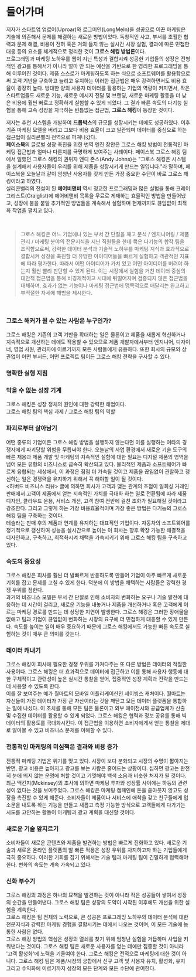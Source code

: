 # 들어가며

저자가 스타트업 업로어(Uproar)와 로그미인(LongMeIn)을 성공으로 이끈 마케팅은 기술에 의존해서 문제를 해결하는 새로운 방법이었다. 
독창적인 사고, 부서를 초월한 협력과 문제 해결, 비용이 전혀 혹은 거의 들지 않는 실시간 시장 실험, 결과에 따른 민첩한 대응 등의 요소를 체계적으로 정리한 것이 **그로스 해킹 방법론**이다. <br/>
프로그래밍과 마케팅 노하우를 웹이 지닌 특성과 결합시켜 성공한 기업들의 성장은 전형적인 광고를 통해서가 아니라 얼마 안 되는 예산을 기반으로 한 영리한 프로그래밍을 통해 이루어진 것이다.
제품 스스로가 마케팅하도록 하는 식으로 소프트웨어를 활용함으로써 고객 기반을 구축하고 늘리고 유지하는 이러한 접근법은 매우 강력하면서도 비용 효율이 굉장히 높다. 
방대한 양의 사용자 데이터를 활용하는 기업의 역량이 커지면서, 작은 스타트업들도 새로운 기능, 새로운 메시지 전달 및 브랜딩, 새로운 마케팅 활동을 더 낮은 비용에 훨씬 빠르고 정확하게 실험할 수 있게 되었다. 
그 결과 빠른 속도의 다기능 실험을 통해 고속 성장을 자극하는 빈틈없는 접근법, **그로스 해킹**이 등장한 것이다. 
 
저자는 추천 시스템을 개발하여 **드롭박스**의 규모를 성장시키는 데에도 성공하였다. 이후 기존 마케팅 모델을 버리고 그보다 비용 효율이 크고 일관되며 데이터를 중심으로 하는 접근법이 실리콘밸리 전역으로 퍼져나갔다. <br/>
**페이스북**의 글로벌 성장 촉진을 위한 번역 엔진 창안은 그로스 해킹 방법이 전통적인 마케팅 접근법과 얼마나 다른지를 극명하게 보여주는 사례이다. 
페이스북 그로스 해킹 팀에서 일했던 그로스 해킹의 권위자 앤디 존스(Andy Johns)는 "그로스 해킹은 시스템을 설계해서 사용자들이 우리를 위해 제품을 성장시키게 만드는 일입니다."라 말하며, 
페이스북을 오늘날과 같이 엄청난 사용자를 갖게 만든 가장 중요한 수단이 바로 그로스 해킹이라고 하였다. <br/>
실리콘밸리의 전설이 된 **에어비앤비** 역시 정교한 프로그래밍과 많은 실험을 통해 크레이그리스트(Craiglist)에 에어비앤비 목록을 무료로 게재하는 효율적인 방법을 만들어냈고, 성장에 불을 붙일 추가적인 방법들을
계속해서 실험하며 현재까지도 끊임없이 최적화 작업을 펼치고 있다. 

<br/>

> 그로스 해킹은 어느 기업에나 있는 부서 간 단절을 깨고 분석 / 엔지니어링 / 제품 관리 / 마케팅 분야의 전문지식을 지닌 직원들을 한데 묶은 다기능의 합작 팀을 조직함으로써, 
강력한 데이터 분석과 기술적 노하우를 마케팅 지식과 효과적으로 결합시켜 성장을 촉진할 더 유망한 아이디어들을 빠르게 실험하고 객관적인 지표에 따라 평가한다.
따라서 어떤 아이디어가 가치 있고 어떤 아이디어를 버려야 하는지 훨씬 빨리 판단할 수 있게 된다.
이는 시장에서 실험을 거친 데이터 중심의 대안적 접근법을 통해 비경제적이고 시대에 뒤떨어지며 검증되지 않은 접근법을 대체하며, 
효과가 없는 기능이나 마케팅 접근법에 맹목적으로 매달리는 완고하고 부적절한 자세에 해법을 제시한다. 

<br/>

### 그로스 해커가 될 수 있는 사람은 누구인가?
그로스 해킹은 기존의 고객 기반을 확대하는 일은 물론이고 제품을 새롭게 혁신하거나 지속적으로 개선하는 데에도 적용할 수 있으므로 제품 개발자에서부터 엔지니어, 디자이너, 영업 사원, 관리자에 이르기까지 모든 사람들에게 유용하다. 또한 회사의 규모와 상관없이 어떤 부서든, 어떤 프로젝트 팀이든 그로스 해킹 전략을 구사할 수 있다. 

### 명확한 실행 지침  

### 막을 수 없는 성장 기계
그로스 해킹은 성장 정체의 원인에 대한 강력한 해법이다. <br/> 
그로스 해킹 팀의 핵심 과제 / 그로스 해킹 팀의 역할


### 파괴로부터 살아남기 
어떤 종류의 기업이든 그로스 해킹 방법을 실행하지 않는다면 이를 실행하는 여타의 경쟁자에게 파괴당할 위험을 무릅써야 한다. 오늘날의 사업 환경에서 새로운 기술 도구의 빠른 채용과 제품 개발 및 마케팅의 지속적인 실험에 대한 필요는 디지털 제품의 영역을 넘어 모든 유형의 비즈니스로 급속히 확산되고 있다. 물리적인 제품과 소프트웨어가 빠르게 융합되는 세상에서, 이 과정은 점점 더 가속될 것이고 제품을 끊임없이 관찰하고 갱신하는 일은 경쟁력을 유지하기 위해서 꼭 해야할 일이 될 것이다. <br/>
<하버드 비즈니스 리뷰> 글에 의하면 회사가 고객과 맺는 관계의 초점이 일회성 거래인 판매에서 고객이 제품에서 얻는 지속적인 가치를 극대화 하는 일로 전환됨에 따라 제품 디자인, 클라우드 운용, 서비스 개선, 고객 참여 전반에 걸친 조화가 필요해질 것이라고 강조한다. 그리고 그렇게 하는 가장 비용효율적이며 가장 좋은 방법은 다기능의 그로스 해킹 팀을 구축하는 것이다. <br/>
테슬라는 판매 후의 제품과 연계를 유지하는 대표적인 기업이다. 자동차의 소프트웨어를 정기적으로 갱신하여 성능을 실시간으로 높이는 이 회사는 향후 확장 가능한 해결책을 디자인하고, 구축하고, 최적화시켜 채택을 가속시키기 위해 그로스 해킹 팀을 구축하고 있다.  

### 속도의 중요성 
그로스 해킹은 회사를 훨씬 더 발빠르게 반응하도록 만들어 기업이 아주 빠르게 새로운 기회를 잡고 문제를 고칠 수 있게 한다. 덕분에 이 방법을 채택하는 사람들은 강력한 경쟁 우위를 점한다. <br/>
과거의 비즈니스 모델은 부서 간 단절로 인해 소비자의 변화하는 요구나 기술 발전에 대응하는 데 시간이 걸리고, 새로운 기능을 내놓거나 제품을 개선하거나 혹은 고객에게 이르는 마케팅 경로를 만드는 데 상당한 지연이 발생한다. 그로스 해킹은 그러한 장애물을 없애고 팀과 기업이 끊임없이 변화하는 시장의 요구에 더 민첩하게 대응할 수 있게 만든다. 속도를 높이는 일이 매우 중요하기 때문에 그로스 해킹에서도 가능한 빠른 속도로 실험하는 것이 매우 큰 의미를 갖는다. 

### 데이터 캐내기 
그로스 해킹이 회사에 필요한 경쟁 우위를 가져다주는 또 다른 방법은 데이터의 적절한 사용이다. 그로스 해킹은 더 효과적으로 데이터에 접근하고 이를 통해 사용자 행동에 대한 구체적이고 관련성이 높은 실시간 통찰을 얻어, 집중적인 성장 계획과 전략을 만드는 데 사용할 수 있도록 한다. <br/>
이를 잘 보여주는 예가 월마트의 모바일 어플리케이션인 세이빙스 캐처이다. 월마트는 자신들이 가진 데이터가 가장 큰 자산이라는 것을 깨닫고 모든 데이터 플랫폼을 통합하는 일에 나섰다. 이 조치를 통해 모든 팀은 물론이고 외부 에이전시와 공급업체가 산출 및 수집한 데이터를 활용할 수 있게 되었다. 그로스 해킹은 협력과 정보 공유를 통해 빅데이터의 활용도를 극대화시킨다. 이 접근법을 이용하면 소비자에게서 얻는 통찰을 제대로 알아볼 수 있고 비즈니스 문제를 이해할 수 있다. 

### 전통적인 마케팅의 미심쩍은 결과와 비용 증가 
전통적 마케팅 기법은 위기를 맞고 있다. 시장이 보다 분화되고 시장의 수명이 짧아지는 반면, 광고 비용은 높아지고 광고를 보는 사람은 줄어드는 상황이다. 심하면 광고는 완전히 눈에 띄지 않는 운명에 처할 것이고 기껏해야 백색 소음과 비슷한 처지가 될 것이다. <br/>
최근 맥킨지(Mckinsey)의 조사에 의하면 마케팅 투자와 성장률 사이에는 하등의 관련성이 없다는 것을 보여주었다. 그로스 해킹은 마케팅 캠페인에 돈을 쏟아붓지 않고도 성장을 촉진할 수 있게 해준다. 소비자들이 제품이나 서비스에 애착을 갖고 친구들에게 입소문을 내도록 하는 기능을 만들고 새롭고 측정 가능한 방식으로 고객들에게 다가가는 시도를 고안하는 활동이 마케팅과 광고 계획을 대신할 것이다. 

### 새로운 기술 앞지르기
소비자들이 새로운 콘텐츠와 제품을 발견하는 방법은 빠르게 진화하고 있다. 새로운 기술과 새로운 온라인 플랫폼의 발 빠른 적용은 성장 우위를 차지하고자 하는 기업들에게 극히 중요하다. 이러한 기회를 잡기 위해서는 기술 팀과 마케팅 팀이 긴밀하게 협력해야 한다. 변화의 속도는 계속 가속되고 있다. 

### 신화 부수기 
그로스 해킹의 과정은 하나의 묘책을 발견하는 것이 아니라 작은 성공들이 쌓여서 성장의 순간을 만들어낸다. 그로스 해킹 팀은 성장의 도약이 시작된 이후에도 개선을 위한 실험을 계속한다. <br/>
그로스 해킹은 팀 전체의 노력으로, 큰 성공은 프로그래밍 노하우와 데이터 분석에 대한 전문지식과 강력한 마케팅 경험을 결합시키는 데에서 나오는 것이며, 이 모든 기술에 능통한 사람은 없다. <br/>
그로스 해킹 방법의 핵심은 성장의 열쇠를 찾기 위해 엄청난 실험을 거듭하며 사업을 키워낸다는 것이다. 
그로스 해킹 팀은 새로운 사용자를 얻는 데에만 집중할 것이 아니라 '고객 활성화'에 노력을 기울여야 한다. 
그로스 해킹은 전적으로 마케팅에 대한 것이 아니다. 그로스 해킹 팀은 제품/시장의 궁합에서 신규 고객 및 사용자 유치, 활성화, 유지 그리고 수익화에 이르기까지 성장의 모든 단계와 모든 수단에 관여한다. 
